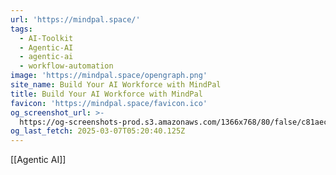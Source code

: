 ```yaml
---
url: 'https://mindpal.space/'
tags:
  - AI-Toolkit
  - Agentic-AI
  - agentic-ai
  - workflow-automation
image: 'https://mindpal.space/opengraph.png'
site_name: Build Your AI Workforce with MindPal
title: Build Your AI Workforce with MindPal
favicon: 'https://mindpal.space/favicon.ico'
og_screenshot_url: >-
  https://og-screenshots-prod.s3.amazonaws.com/1366x768/80/false/c81aecaf52bb14081e11e52fbd8c9048b91cabea1446b33d36320ebc2377e4cc.jpeg
og_last_fetch: 2025-03-07T05:20:40.125Z
---
```

[[Agentic AI]]

